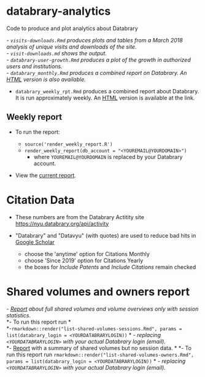 # databrary-analytics
Code to produce and plot analytics about Databrary

*- `visits-downloads.Rmd` produces plots and tables from a March 2018 analysis of unique visits and downloads of the site.*   
    *- `visit-downloads.md` shows the output.*   
*- `databrary-user-growth.Rmd` produces a plot of the growth in authorized users and institutions.*   
*- `databrary_monthly.Rmd` produces a combined report on Databrary. An [HTML](https://gilmore-lab.github.io/databrary-analytics/databrary_monthly.html) version is also available.*   
- `databrary_weekly_rpt.Rmd` produces a combined report about Databrary. It is run approximately weekly. An [HTML](https://https://gilmore-lab.github.io/databrary-analytics/weekly/databrary_weekly_report.html) version is available at the link.  

## Weekly report

- To run the report:  
    - `source('render_weekly_report.R')`  
    - `render_weekly_report(db_account = "<YOUREMAIL@YOURDOMAIN>")`  
        - where `YOUREMAIL@YOURDOMAIN` is replaced by your Databrary account. 

- View the [current report](https://gilmore-lab.github.io/databrary-analytics/weekly/databrary_weekly_report.html).  


# Citation Data

- These numbers are from the Databrary Actitity site https://nyu.databrary.org/api/activity  

- "Databrary" and "Datavyu" (with quotes) are used to reduce bad hits in [Google Scholar](https://scholar.google.com)      
    - choose the 'anytime' option for Citations Monthly  
    - choose 'Since 2019' option for Citations Yearly  
    - the boxes for *Include Patents* and *Include Citations* remain checked  

# Shared volumes and owners report

*- [Report](https://gilmore-lab.github.io/databrary-analytics/shared-volumes-sessions.html) about full shared volumes and volume overviews only with session statistics.*  
    *- To run this report run  *  
        *-`rmarkdown::render("list-shared-volumes-sessions.Rmd", params = list(databrary_login = <YOURDATABRARYLOGIN))`  *
            *- replacing `<YOURDATABRARYLOGIN>` with your actual Databrary login (email).*  
*- [Report](https://gilmore-lab.github.io/databrary-analytics/list-shared-volumes-owners.html) with a summary of shared volumes but no session data.  *
    *- To run this report run `rmarkdown::render("list-shared-volumes-owners.Rmd", params = list(databrary_login = <YOURDATABRARYLOGIN))`  *
        *- replacing `<YOURDATABRARYLOGIN>` with your actual Databrary login (email).*  